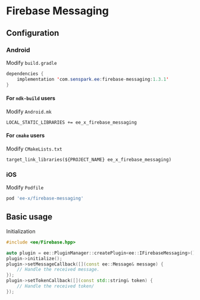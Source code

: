 # Firebase Messaging
## Configuration
### Android
Modify `build.gradle`
```java
dependencies {
    implementation 'com.senspark.ee:firebase-messaging:1.3.1'
}
```

#### For `ndk-build` users
Modify `Android.mk`
```
LOCAL_STATIC_LIBRARIES += ee_x_firebase_messaging
```

#### For `cmake` users
Modify `CMakeLists.txt`
```
target_link_libraries(${PROJECT_NAME} ee_x_firebase_messaging)
```

### iOS
Modify `Podfile`
```ruby
pod 'ee-x/firebase-messaging'
```

## Basic usage
Initialization
```cpp
#include <ee/Firebase.hpp>

auto plugin = ee::PluginManager::createPlugin<ee::IFirebaseMessaging>();
plugin->initialize();
plugin->setMessageCallback([](const ee::Message& message) {
    // Handle the received message.
});
plugin->setTokenCallback([](const std::string& token) {
    // Handle the received token/
});
```